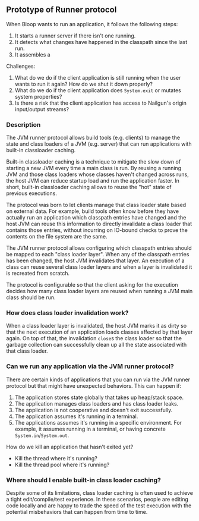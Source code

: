 ## Prototype of Runner protocol

When Bloop wants to run an application, it follows the following steps:

1. It starts a runner server if there isn't one running.
2. It detects what changes have happened in the classpath since the last run.
3. It assembles a 

Challenges:

1. What do we do if the client application is still running when the user wants to run it again? How do we shut it down properly?
2. What do we do if the client application does `System.exit` or mutates system properties?
3. Is there a risk that the client application has access to Nailgun's origin input/output streams?

### Description

The JVM runner protocol allows build tools (e.g. clients) to manage the state
and class loaders of a JVM (e.g. server) that can run applications with
built-in classloader caching.

Built-in classloader caching is a technique to mitigate the slow down of
starting a new JVM every time a main class is run. By reusing a running JVM
and those class loaders whose classes haven't changed across runs, the host
JVM can reduce startup load and run the application faster. In short,
built-in classloader caching allows to reuse the "hot" state of previous
executions.

The protocol was born to let clients manage that class loader state based on
external data. For example, build tools often know before they have actually
run an application which classpath entries have changed and the host JVM can
reuse this information to directly invalidate a class loader that contains
those entries, without incurring on IO-bound checks to prove the contents on
the file system are the same.

The JVM runner protocol allows configuring which classpath entries should be
mapped to each "class loader layer". When any of the classpath entries has
been changed, the host JVM invalidates that layer. An execution of a class
can reuse several class loader layers and when a layer is invalidated it is
recreated from scratch.

The protocol is configurable so that the client asking for the execution
decides how many class loader layers are reused when running a JVM main class
should be run.

### How does class loader invalidation work?

When a class loader layer is invalidated, the host JVM marks it as dirty so
that the next execution of an application loads classes affected by that
layer again. On top of that, the invalidation `close`s the class loader so
that the garbage collection can successfully clean up all the state
associated with that class loader.

### Can we run any application via the JVM runner protocol?

There are certain kinds of applications that you can run via the JVM runner
protocol but that might have unexpected behaviors. This can happen if:

1. The application stores state globally that takes up heap/stack space.
2. The application manages class loaders and has class loader leaks.
3. The application is not cooperative and doesn't exit successfully.
4. The application assumes it's running in a terminal.
5. The applications assumes it's running in a specific environment. For
   example, it assumes running in a terminal, or having concrete
   `System.in`/`System.out`.

How do we kill an application that hasn't exited yet?

- Kill the thread where it's running?
- Kill the thread pool where it's running?

### Where should I enable built-in class loader caching?

Despite some of its limitations, class loader caching is often used to
achieve a tight edit/compile/test experience. In these scenarios, people are
editing code locally and are happy to trade the speed of the test execution
with the potential misbehaviors that can happen from time to time.
